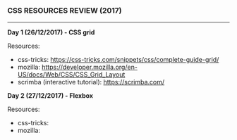 ### CSS RESOURCES REVIEW (2017)

---

**Day 1 (26/12/2017) - CSS grid**

Resources:

- css-tricks: https://css-tricks.com/snippets/css/complete-guide-grid/
- mozilla: https://developer.mozilla.org/en-US/docs/Web/CSS/CSS_Grid_Layout
- scrimba (interactive tutorial): https://scrimba.com/

**Day 2 (27/12/2017) - Flexbox**

Resources:

- css-tricks: 
- mozilla: